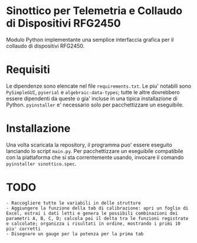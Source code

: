 
# Sinottico per Telemetria e Collaudo di Dispositivi RFG2450

Modulo Python implementante una semplice interfaccia grafica per il collaudo di dispositivi RFG2450.

# Requisiti

Le dipendenze sono elencate nel file `requirements.txt`. Le piu' notabili sono `PySimpleGUI`, `pyserial` e `algebraic-data-types`; tutte le altre dovrebbero essere dipendenti da queste o gia' incluse in una tipica installazione di Python. `pyinstaller` e' necessario solo per pacchettizzare un eseguibile.

# Installazione

Una volta scaricata la repository, il programma puo' essere eseguito lanciando lo script `main.py`. Per pacchettizzare un eseguibile compatibile con la piattaforma che si sta correntemente usando, invocare il comando `pyinstaller sinottico.spec`.

# TODO

    - Raccogliere tutte le variabili in delle strutture
    - Aggiungere la funzione della tab di calibrazione: apri un foglio di Excel, estrai i dati letti e genera le possibili combinazioni dei parametri A, B, C, D; calcola poi il delta tra le funzioni registrate e calcolate; organizza i risultati in ordine, mostrando i primi 10 piu' corretti
    - Disegnare un gauge per la potenza per la prima tab